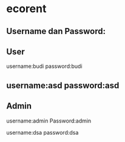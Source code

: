 # ecorent


Username dan Password:
---------------------------------
User
------------------------------------
username:budi
password:budi

username:asd
password:asd
------------------------------------------
Admin
------------------------------------------
username:admin
Password:admin

username:dsa
password:dsa	
